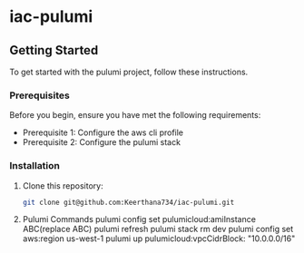 # iac-pulumi

## Getting Started

To get started with the pulumi project, follow these instructions.

### Prerequisites

Before you begin, ensure you have met the following requirements:

- Prerequisite 1: Configure the aws cli profile
- Prerequisite 2: Configure the pulumi stack

### Installation

1. Clone this repository:

   ```bash
   git clone git@github.com:Keerthana734/iac-pulumi.git
   ```

2. Pulumi Commands
   pulumi config set pulumicloud:amiInstance ABC(replace ABC)
   pulumi refresh
   pulumi stack rm dev
   pulumi config set aws:region us-west-1
   pulumi up
   pulumicloud:vpcCidrBlock: "10.0.0.0/16"
